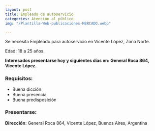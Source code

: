 ```yaml
---
layout: post
title: Empleado de autoservicio
categories: Atención al público
img: "/Plantilla-Web-publicaciones-MERCADO.webp"

---
```

Se necesita Empleado para autoservicio en Vicente López, Zona Norte.

Edad: 18 a 25 años.

**Interesados presentarse hoy y siguientes días en: General Roca 864, Vicente López.**

### Requisitos:

* Buena dicción
* Buena presencia
* Buena predisposición

### Presentarse:

**Dirección:** General Roca 864, Vicente López, Buenos Aires, Argentina